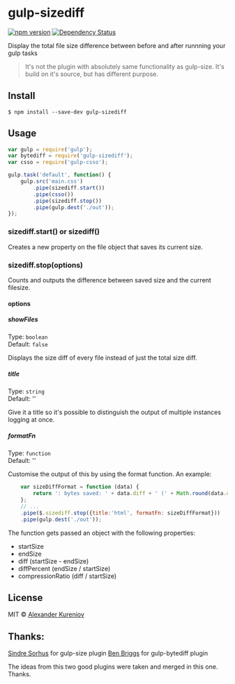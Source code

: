 # gulp-sizediff
[![npm version](https://badge.fury.io/js/gulp-sizediff.svg)](http://badge.fury.io/js/gulp-sizediff)
[![Dependency Status](https://david-dm.org/SkeLLLa/gulp-sizediff.svg)](https://david-dm.org/SkeLLLa/gulp-sizediff)

Display the total file size difference between before and after runnning your gulp tasks

> It's not the plugin with absolutely same functionality as gulp-size. It's build on it's source, but has different purpose.

## Install

```
$ npm install --save-dev gulp-sizediff
```


## Usage

```js
var gulp = require('gulp');
var bytediff = require('gulp-sizediff');
var csso = require('gulp-csso');

gulp.task('default', function() {
    gulp.src('main.css')
        .pipe(sizediff.start())
        .pipe(csso())
        .pipe(sizediff.stop())
        .pipe(gulp.dest('./out'));
});
```
 

### sizediff.start() or sizediff()

Creates a new property on the file object that saves its current size.

### sizediff.stop(options)

Counts and outputs the difference between saved size and the current filesize.

#### options
##### showFiles

Type: `boolean`  
Default: `false`

Displays the size diff of every file instead of just the total size diff.

##### title

Type: `string`  
Default: ''

Give it a title so it's possible to distinguish the output of multiple instances logging at once.

##### formatFn
Type: `function`  
Default: ''

Customise the output of this by using the format function. An example:

```js
	var sizeDiffFormat = function (data) {
		return ': bytes saved: ' + data.diff + ' (' + Math.round(data.diffPercent * 100)  + '%); compression ratio: ' + data.compressionRatio.toFixed(2);
	};
    // ...
    .pipe($.sizediff.stop({title:'html', formatFn: sizeDiffFormat}))
    .pipe(gulp.dest('./out'));
```
The function gets passed an object with the following properties:

* startSize
* endSize
* diff (startSize - endSize)
* diffPercent (endSize / startSize)
* compressionRatio (diff / startSize)

## License

MIT © [Alexander Kureniov](https://bitbucket.org/SkeLLLa/)

## Thanks:
[Sindre Sorhus](https://github.com/sindresorhus/gulp-size/) for gulp-size plugin
[Ben Briggs](https://github.com/ben-eb/gulp-bytediff/) for gulp-bytediff plugin

The ideas from this two good plugins were taken and merged in this one. Thanks.
